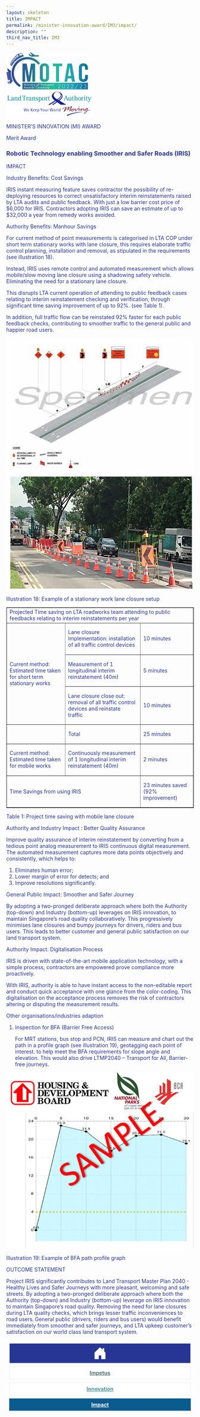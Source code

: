 ```yaml
---
layout: skeleton
title: IMPACT​
permalink: /minister-innovation-award/IM3/impact/
description: ""
third_nav_title: IM3
---
```

 <style type="text/css">
   .text-pri {
     color: #273592;
   }

   .nav-tabs {
     border-bottom: none !important;
     overflow: hidden !important;
   }

   .nav-link {
     margin: 8px !important;
     border-radius: 0px !important;
     font-weight: 700 !important;
     padding: 0.5rem 2.8rem !important;
   }

   .link-home {
     border: 1px solid #eee !important;
     color: #fff !important;
     background: rgb(39, 54, 149) !important;
     display: flex;
     justify-content: center;
     align-items: center;
   }

   .link-project {
     border: 1px solid #eee !important;
     color: rgb(83, 114, 122) !important;
     background-color: #fff !important;
     display: flex;
     justify-content: center;
     align-items: center;
   }

   .link-project.active {
     border: none !important;
     color: #fff !important;
     background: rgb(41, 115, 144) !important;
   }

   .link-solution {
     border: 1px solid #eee !important;
     color: rgb(69, 148, 145) !important;
     background-color: #fff !important;
     display: flex;
     justify-content: center;
     align-items: center;
   }

   .link-solution.active {
     border: none !important;
     color: #fff !important;
     background: rgb(34, 155, 189) !important;
   }

   .link-impact {
     border: 1px solid #eee !important;
     color: rgb(41, 95, 120) !important;
     background-color: #fff !important;
     display: flex;
     justify-content: center;
     align-items: center;
   }

   .link-impact.active {
     border: none !important;
     color: #fff !important;
     background: rgb(10, 91, 142) !important;
   }
 </style>
 <div class="container-fluid py-5 card-bg text-pri my-5">
   <div class="row">
     <div class="col-sm-12 pt-4 pb-3 text-center">
       <img src="/images/Logos/MOTAC_header.png" alt="motac logo" class="img-fluid" />
     </div>
   </div>
   <div class="row border border-4 border-info">
     <div class="col-sm-4 py-3 text-center d-flex flex-column align-items-center justify-content-center">
       <img src="/images/Logos/LTA.png" class="img-fluid" alt="LTA" />
     </div>
     <div class="col-sm-8 py-3 text-center bg-primary d-flex justify-content-center flex-column aligin-items-center">
       <p class="mb-1 text-light font-weight-bold raleway-font"> MINISTER’S INNOVATION (MI) AWARD </p>
       <p class="mb-0 distinguished-award">Merit Award</p>
     </div>
   </div>
   <div class="row">
     <div class="col-12 py-3">
       <h3 class="text-center font-weight-bold"> Robotic Technology enabling Smoother and Safer Roads (IRIS) </h3>
     </div>
     <div class="col-sm-12 text-center py-2 my-2 bg-heading">
       <p class="mb-0 h3 font-weight-bold text-uppercase text-light"> IMPACT </p>
     </div>
     <div class="col-sm-12">
       <div class="row py-2">
         <div class="col-sm-8 p-2">
           <p class="font-weight-bold mb-2"> Industry Benefits: Cost Savings </p>
           <p class="mb-2"> IRIS instant measuring feature saves contractor the possibility of re-deploying resources to correct unsatisfactory interim reinstatements raised by LTA audits and public feedback. With just a low barrier cost price of $6,000 for IRIS. Contractors adopting IRIS can save an estimate of up to $32,000 a year from remedy works avoided. </p>
         </div>
         <div class="col-sm-6 p-2">
           <p class="font-weight-bold mb-2"> Authority Benefits: Manhour Savings </p>
           <p class="mb-2"> For current method of point measurements is categorised in LTA COP under short term stationary works with lane closure, this requires elaborate traffic control planning, installation and removal, as stipulated in the requirements (see illustration 18). </p>
           <p class="mb-2"> Instead, IRIS uses remote control and automated measurement which allows mobile/slow moving lane closure using a shadowing safety vehicle. Eliminating the need for a stationary lane closure. </p>
           <p class="mb-2"> This disrupts LTA current operation of attending to public feedback cases relating to interim reinstatement checking and verification, through significant time saving improvement of up to 92%. (see Table 1). </p>
           <p class="mb-2"> In addition, full traffic flow can be reinstated 92% faster for each public feedback checks, contributing to smoother traffic to the general public and happier road users. </p>
         </div>
         <div class="col-sm-6 py-2 text-center">
           <img src="/images/MI/IM3/[Illustration 18] Stationary work lane closure setup.png" class="img-fluid mb-3" alt="" />
           <p class="mb-3 font-weight-light"> Illustration 18: Example of a stationary work lane closure setup </p>
           <table border="1">
             <tbody>
               <tr>
                 <td colspan="3">
                   <div class="font-weight-bold"> Projected Time saving on LTA roadworks team attending to public feedbacks relating to interim reinstatements per year&nbsp; </div>
                 </td>
               </tr>
               <tr>
                 <td colspan="1" rowspan="3">
                   <div>
                     <div>
                       <p> Current method: Estimated time taken for short term stationary works &nbsp; </p>
                     </div>
                   </div>
                 </td>
                 <td>
                   <div>
                     <div>
                       <p> Lane closure Implementation: installation of all traffic control devices&nbsp; </p>
                     </div>
                   </div>
                 </td>
                 <td>
                   <div>
                     <div>
                       <p>10 minutes &nbsp;</p>
                     </div>
                   </div>
                 </td>
               </tr>
               <tr>
                 <td>
                   <div>
                     <div>
                       <p> Measurement of 1 longitudinal interim reinstatement (40m)&nbsp; </p>
                     </div>
                   </div>
                 </td>
                 <td>
                   <div>
                     <div>
                       <p>5 minutes&nbsp;</p>
                     </div>
                   </div>
                 </td>
               </tr>
               <tr>
                 <td>
                   <div>
                     <div>
                       <p> Lane closure close out: removal of all traffic control devices and reinstate traffic&nbsp; </p>
                     </div>
                   </div>
                 </td>
                 <td>
                   <div>
                     <div>
                       <p>10 minutes &nbsp;</p>
                     </div>
                   </div>
                 </td>
               </tr>
               <tr>
                 <td>
                   <div>
                     <div>
                       <p>&nbsp;</p>
                     </div>
                   </div>
                 </td>
                 <td>
                   <div>
                     <div>
                       <p>Total&nbsp;</p>
                     </div>
                   </div>
                 </td>
                 <td>
                   <div>
                     <div>
                       <p>25 minutes&nbsp;</p>
                     </div>
                   </div>
                 </td>
               </tr>
               <tr>
                 <td>
                   <div>
                     <div>
                       <p> Current method: Estimated time taken for mobile works&nbsp; </p>
                     </div>
                   </div>
                 </td>
                 <td>
                   <div>
                     <div>
                       <p> Continuously measurement of 1 longitudinal interim reinstatement (40m)&nbsp; </p>
                     </div>
                   </div>
                 </td>
                 <td>
                   <div>
                     <div>
                       <p>2 minutes &nbsp;</p>
                     </div>
                   </div>
                 </td>
               </tr>
               <tr>
                 <td colspan="2">
                   <div>
                     <div>
                       <p>Time Savings from using IRIS&nbsp;</p>
                     </div>
                   </div>
                 </td>
                 <td>
                   <div>
                     <div>
                       <p>23 minutes saved (92% improvement)&nbsp;</p>
                     </div>
                   </div>
                 </td>
               </tr>
             </tbody>
           </table>
           <p class="my-3 font-weight-light"> Table 1: Project time saving with mobile lane closure </p>
         </div>
         <div class="col-sm-8 p-2">
           <p class="font-weight-bold mb-2"> Authority and Industry Impact : Better Quality Assurance </p>
           <p class="mb-2"> Improve quality assurance of interim reinstatement by converting from a tedious point analog measurement to IRIS continuous digital measurement. The automated measurement captures more data points objectively and consistently, which helps to: </p>
           <ol>
             <li>Eliminates human error;</li>
             <li>Lower margin of error for detects; and</li>
             <li>Improve resolutions significantly.</li>
           </ol>
         </div>
         <div class="col-sm-8 p-2">
           <p class="font-weight-bold mb-2"> General Public Impact: Smoother and Safer Journey </p>
           <p class="mb-2"> By adopting a two-pronged deliberate approach where both the Authority (top-down) and Industry (bottom-up) leverages on IRIS innovation, to maintain Singapore’s road quality collaboratively. This progressively minimises lane closures and bumpy journeys for drivers, riders and bus users. This leads to better customer and general public satisfaction on our land transport system. </p>
         </div>
         <div class="col-sm-8 p-2">
           <p class="font-weight-bold mb-2"> Authority Impact: Digitalisation Process </p>
           <p class="mb-2"> IRIS is driven with state-of-the-art mobile application technology, with a simple process, contractors are empowered prove compliance more proactively. </p>
           <p class="mb-2"> With IRIS, authority is able to have instant access to the non-editable report and conduct quick acceptance with one glance from the color-coding. This digitalisation on the acceptance process removes the risk of contractors altering or disputing the measurement results. </p>
         </div>
         <div class="col-sm-8 p-2">
           <p class="font-weight-bold mb-2"> Other organisations/industries adaption </p>
           <ol>
             <li>
               <p class="mb-2">Inspection for BFA (Barrier Free Access)</p>
               <p class="mb-2"> For MRT stations, bus stop and PCN, IRIS can measure and chart out the path in a profile graph (see illustration 19), geotagging each point of interest. to help meet the BFA requirements for slope angle and elevation. This would also drive LTMP2040 – Transport for All, Barrier-free journeys. </p>
             </li>
           </ol>
         </div>
         <div class="col-sm-4 py-2 text-center">
           <img src="/images/MI/IM3/[illustration 19] Example of BFA path profile graph.png" class="img-fluid mb-3" alt="" />
           <p class="mb-3 font-weight-light"> Illustration 19: Example of BFA path profile graph </p>
         </div>
       </div>
     </div>
   </div>
   <div class="row">
     <div class="col-sm-12 text-center py-2 my-2 bg-heading">
       <p class="mb-0 h3 font-weight-bold text-uppercase text-light"> OUTCOME STATEMENT </p>
     </div>
     <div class="col-sm-12 py-2">
       <p class="mb-2 font-weight-bold text-pri"> Project IRIS significantly contributes to Land Transport Master Plan 2040 - Healthy Lives and Safer Journeys with more pleasant, welcoming and safe streets. By adopting a two-pronged deliberate approach where both the Authority (top-down) and Industry (bottom-up) leverage on IRIS innovation to maintain Singapore’s road quality. Removing the need for lane closures during LTA quality checks, which brings lesser traffic inconveniences to road users. General public (drivers, riders and bus users) would benefit immediately from smoother and safer journeys, and LTA upkeep customer’s satisfaction on our world class land transport system. </p>
     </div>
   </div>
   <nav>
     <div class="nav nav-tabs nav-fill" id="nav-tab" role="tablist">
       <a class="nav-link text-uppercase link-home text-decoration-none" id="nav-home-tab" href="/minister-innovation-award/IM3/home/">
         <svg xmlns="http://www.w3.org/2000/svg" width="36" height="36" fill="currentColor" class="bi bi-house-door-fill" viewBox="0 0 16 16">
           <path d="M6.5 14.5v-3.505c0-.245.25-.495.5-.495h2c.25 0 .5.25.5.5v3.5a.5.5 0 0 0 .5.5h4a.5.5 0 0 0 .5-.5v-7a.5.5 0 0 0-.146-.354L13 5.793V2.5a.5.5 0 0 0-.5-.5h-1a.5.5 0 0 0-.5.5v1.293L8.354 1.146a.5.5 0 0 0-.708 0l-6 6A.5.5 0 0 0 1.5 7.5v7a.5.5 0 0 0 .5.5h4a.5.5 0 0 0 .5-.5Z" />
         </svg>
       </a>
       <a class="nav-link link-project text-decoration-none" id="nav-project-tab" href="/minister-innovation-award/IM3/impetus/"> Impetus </a>
       <a class="nav-link link-solution text-decoration-none" id="nav-solution-tab" href="/minister-innovation-award/IM3/innovation/"> Innovation</a>
       <a class="nav-link active link-impact text-decoration-none" id="nav-impact-tab" href="/minister-innovation-award/IM3/impact/"> Impact</a>
     </div>
   </nav>
 </div>